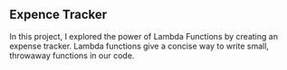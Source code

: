 ## Expence Tracker

In this project, I explored the power of Lambda Functions by creating an expense tracker. Lambda functions give a concise way to write small, throwaway functions in our code.
